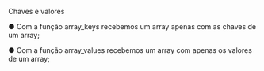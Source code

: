 Chaves e valores

● Com a função array_keys recebemos um array apenas com as chaves de
um array;

● Com a função array_values recebemos um array com apenas os valores
de um array;
